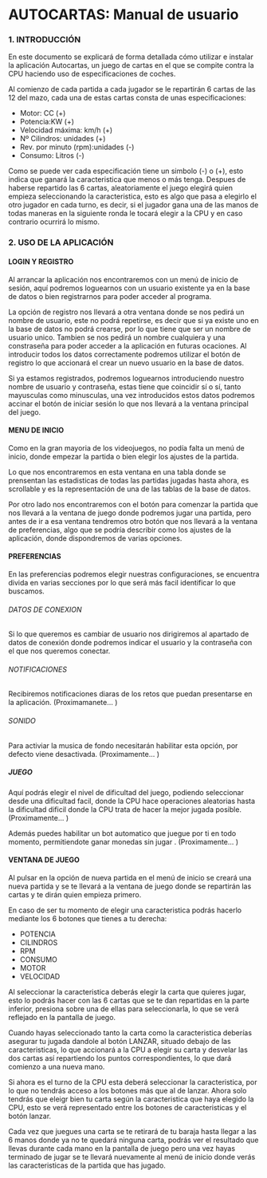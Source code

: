 # AUTOCARTAS: Manual de usuario

### 1. INTRODUCCIÓN

En este documento se explicará de forma detallada cómo utilizar e instalar la aplicación Autocartas, un juego de cartas en el que se compite contra la CPU haciendo uso de especificaciones de coches.

Al comienzo de cada partida a cada jugador se le repartirán 6 cartas de las 12 del mazo, cada una de estas cartas consta de unas especificaciones:

* Motor: CC (+)
* Potencia:KW (+)
* Velocidad máxima: km/h (+)
* Nº Cilindros: unidades (+)
* Rev. por minuto (rpm):unidades (-)
* Consumo: Litros (-)

Como se puede ver cada especificación tiene un simbolo (-) o (+), esto indica que ganará la caracteristica que menos o más tenga. Despues de haberse repartido las 6 cartas, aleatoriamente el juego elegirá quien empieza seleccionando la caracteristica, esto es algo que pasa a elegirlo el otro jugador en cada turno, es decir, si el jugador gana una de las manos de todas maneras en la siguiente ronda le tocará elegir a la CPU y en caso contrario ocurrirá lo mismo. 

### 2. USO DE LA APLICACIÓN


#### LOGIN Y REGISTRO

Al arrancar la aplicación nos encontraremos con un menú de inicio de sesión, aquí podremos loguearnos con un usuario existente ya en la base de datos o bien registrarnos para poder acceder al programa.

La opción de registro nos llevará a otra ventana donde se nos pedirá un nombre de usuario, este no podrá repetirse, es decir que si ya existe uno en la base de datos no podrá crearse, por lo que tiene que ser un nombre de usuario unico. Tambien se nos pedirá un nombre cualquiera y una constraseña para poder acceder a la aplicación en futuras ocaciones. Al introducir todos los datos correctamente podremos utilizar el botón de registro lo que accionará el crear un nuevo usuario en la base de datos.

Si ya estamos registrados, podremos loguearnos introduciendo nuestro nombre de usuario y contraseña, estas tiene que coincidir sí o sí, tanto mayusculas como minusculas, una vez introducidos estos datos podremos accinar el botón de iniciar sesión lo que nos llevará a la ventana principal del juego.

#### MENU DE INICIO

Como en la gran mayoria de los videojuegos, no podía falta un menú de inicio, donde empezar la partida o bien elegir los ajustes de la partida.

Lo que nos encontraremos en esta ventana en una tabla donde se prensentan las estadisticas de todas las partidas jugadas hasta ahora, es scrollable y es la representación de una de las tablas de la base de datos. 

Por otro lado nos encontraremos con el botón para comenzar la partida que nos llevará a la ventana de juego donde podremos jugar una partida, pero antes de ir a esa ventana tendremos otro botón que nos llevará a la ventana de preferencias, algo que se podría describir como los ajustes de la aplicación, donde dispondremos de varias opciones.

#### PREFERENCIAS 

En las preferencias podremos elegir nuestras configuraciones, se encuentra divida en varias secciones por lo que será más facil identificar lo que buscamos.

###### DATOS DE CONEXION

Si lo que queremos es cambiar de usuario nos dirigiremos al apartado de datos de conexión donde podremos indicar el usuario y la contraseña con el que nos queremos conectar.

###### NOTIFICACIONES

Recibiremos notificaciones diaras de los retos que puedan presentarse en la aplicación. (Proximamanete... )

###### SONIDO

Para activiar la musica de fondo necesitarán habilitar esta opción, por defecto viene desactivada. (Proximamente... )

##### JUEGO

Aquí podrás elegir el nivel de dificultad del juego, podiendo seleccionar desde una dificultad facil, donde la CPU hace operaciones aleatorias hasta la dificultad dificil donde la CPU trata de hacer la mejor jugada posible. (Proximamente... )

Además puedes habilitar un bot automatico que juegue por ti en todo momento, permitiendote ganar monedas sin jugar . (Proximamente... )

#### VENTANA DE JUEGO

Al pulsar en la opción de nueva partida en el menú de inicio se creará una nueva partida y se te llevará a la ventana de juego donde se repartirán las cartas y te dirán quien empieza primero. 

En caso de ser tu momento de elegir una caracteristica podrás hacerlo mediante los 6 botones que tienes a tu derecha:

- POTENCIA
- CILINDROS
- RPM
- CONSUMO
- MOTOR 
- VELOCIDAD

Al seleccionar la caracteristica deberás elegir la carta que quieres jugar, esto lo podrás hacer con las 6 cartas que se te dan repartidas en la parte inferior, presiona sobre una de ellas para seleccionarla, lo que se verá reflejado en la pantalla de juego. 

Cuando hayas seleccionado tanto la carta como la caracteristica deberías asegurar tu jugada dandole al botón LANZAR, situado debajo de las caracteristicas, lo que accionará a la CPU a elegir su carta y desvelar las dos cartas así repartiendo los puntos correspondientes, lo que dará comienzo a una nueva mano.

Si ahora es el turno de la CPU esta deberá seleccionar la caracteristica, por lo que no tendrás acceso a los botones más que al de lanzar. Ahora solo tendrás que eleigr bien tu carta según la caracteristica que haya elegido la CPU, esto se verá representado entre los botones de caracteristicas y el botón lanzar.

Cada vez que juegues una carta se te retirará de tu baraja hasta llegar a las 6 manos donde ya no te quedará ninguna carta, podrás ver el resultado que llevas durante cada mano en la pantalla de juego pero una vez hayas terminado de jugar se te llevará nuevamente al menú de inicio donde verás las caracteristicas de la partida que has jugado. 






